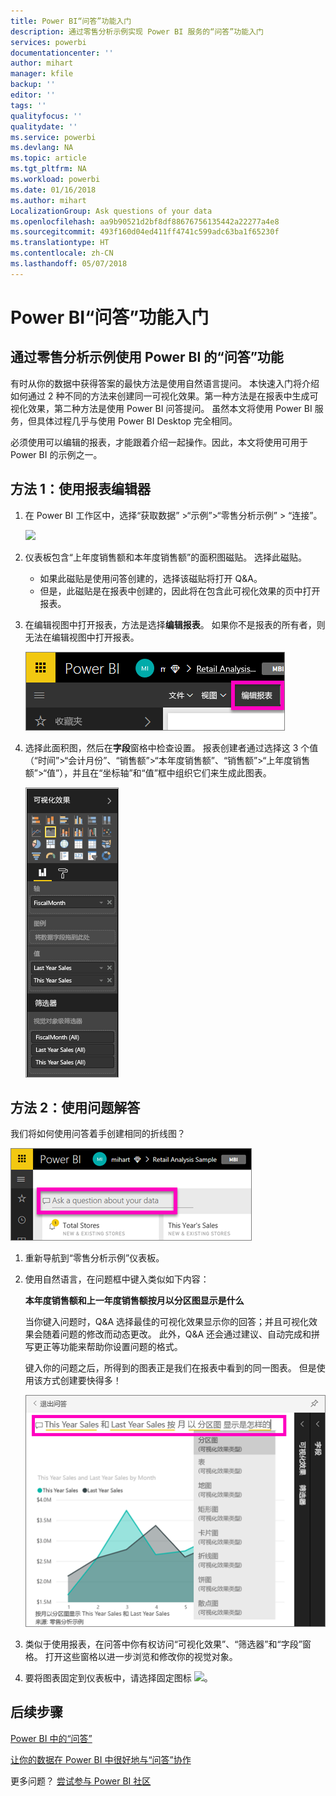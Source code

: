 ```yaml
---
title: Power BI“问答”功能入门
description: 通过零售分析示例实现 Power BI 服务的“问答”功能入门
services: powerbi
documentationcenter: ''
author: mihart
manager: kfile
backup: ''
editor: ''
tags: ''
qualityfocus: ''
qualitydate: ''
ms.service: powerbi
ms.devlang: NA
ms.topic: article
ms.tgt_pltfrm: NA
ms.workload: powerbi
ms.date: 01/16/2018
ms.author: mihart
LocalizationGroup: Ask questions of your data
ms.openlocfilehash: aa9b90521d2bf8df88676756135442a22277a4e8
ms.sourcegitcommit: 493f160d04ed411ff4741c599adc63ba1f65230f
ms.translationtype: HT
ms.contentlocale: zh-CN
ms.lasthandoff: 05/07/2018
---
```

# <a name="get-started-with-power-bi-qa"></a>Power BI“问答”功能入门
## <a name="use-power-bi-qa-with-the-retail-analysis-sample"></a>通过零售分析示例使用 Power BI 的“问答”功能
有时从你的数据中获得答案的最快方法是使用自然语言提问。  本快速入门将介绍如何通过 2 种不同的方法来创建同一可视化效果。第一种方法是在报表中生成可视化效果，第二种方法是使用 Power BI 问答提问。 虽然本文将使用 Power BI 服务，但具体过程几乎与使用 Power BI Desktop 完全相同。

必须使用可以编辑的报表，才能跟着介绍一起操作。因此，本文将使用可用于 Power BI 的示例之一。

## <a name="method-1-using-the-report-editor"></a>方法 1：使用报表编辑器
1. 在 Power BI 工作区中，选择“获取数据” \>“示例”\>“零售分析示例” > “连接”。
   
    ![](media/power-bi-visualization-introduction-to-q-and-a/power-bi-dashboard.png)
2. 仪表板包含“上年度销售额和本年度销售额”的面积图磁贴。  选择此磁贴。 
   
   * 如果此磁贴是使用问答创建的，选择该磁贴将打开 Q&A。 
   * 但是，此磁贴是在报表中创建的，因此将在包含此可视化效果的页中打开报表。
3. 在编辑视图中打开报表，方法是选择**编辑报表**。  如果你不是报表的所有者，则无法在编辑视图中打开报表。
   
    ![](media/power-bi-visualization-introduction-to-q-and-a/power-bi-edit-report.png)
4. 选择此面积图，然后在**字段**窗格中检查设置。  报表创建者通过选择这 3 个值（“时间”>“会计月份”、“销售额”>“本年度销售额”、“销售额”>“上年度销售额”>“值”），并且在“坐标轴”和“值”框中组织它们来生成此图表。
   
    ![](media/power-bi-visualization-introduction-to-q-and-a/gnatutorial_3-new.png)

## <a name="method-2-using-qa"></a>方法 2：使用问题解答
我们将如何使用问答着手创建相同的折线图？

![](media/power-bi-visualization-introduction-to-q-and-a/power-bi-qna.png)

1. 重新导航到“零售分析示例”仪表板。
2. 使用自然语言，在问题框中键入类似如下内容：
   
   **本年度销售额和上一年度销售额按月以分区图显示是什么**
   
   当你键入问题时，Q&A 选择最佳的可视化效果显示你的回答；并且可视化效果会随着问题的修改而动态更改。 此外，Q&A 还会通过建议、自动完成和拼写更正等功能来帮助你设置问题的格式。
   
   键入你的问题之后，所得到的图表正是我们在报表中看到的同一图表。  但是使用该方式创建要快得多！
   
   ![](media/power-bi-visualization-introduction-to-q-and-a/powerbi-qna-areachart.png)
3. 类似于使用报表，在问答中你有权访问“可视化效果”、“筛选器”和“字段”窗格。  打开这些窗格以进一步浏览和修改你的视觉对象。
4. 要将图表固定到仪表板中，请选择固定图标 ![](media/power-bi-visualization-introduction-to-q-and-a/pinnooutline.png)。

## <a name="next-steps"></a>后续步骤
[Power BI 中的“问答”](power-bi-q-and-a.md)

[让你的数据在 Power BI 中很好地与“问答”协作](service-prepare-data-for-q-and-a.md)

更多问题？ [尝试参与 Power BI 社区](http://community.powerbi.com/)

